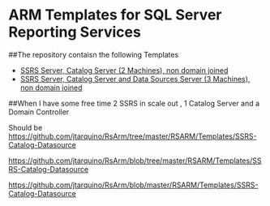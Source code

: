 # ARM Templates for SQL Server Reporting Services


##The repository contaisn the following Templates
* [SSRS Server, Catalog Server (2 Machines), non domain joined](../../tree/master/RSARM/Templates/SSRS-Catalog-Datasource)
* [SSRS Server, Catalog Server and Data Sources Server  (3 Machines), non domain joined](RSARM/Templates/SSRS-Catalog-Datasource)

##When I have some free time
2 SSRS in scale out , 1 Catalog Server and a Domain Controller

Should be
https://github.com/jtarquino/RsArm/tree/master/RSARM/Templates/SSRS-Catalog-Datasource


https://github.com/jtarquino/RsArm/blob/tree/master/RSARM/Templates/SSRS-Catalog-Datasource

https://github.com/jtarquino/RsArm/blob/master/RSARM/Templates/SSRS-Catalog-Datasource